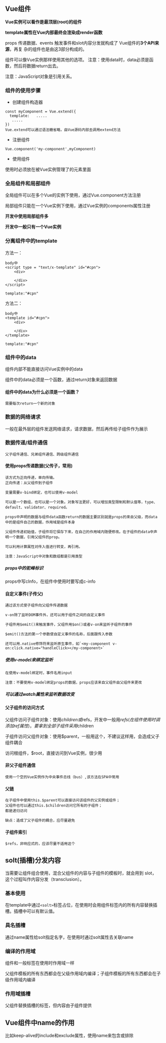 ## Vue组件

**Vue实例可以看作是最顶层(root)的组件**

**template属性在Vue内部最终会渲染成render函数**

props 传递数据、events 触发事件和slot内容分发就构成了 Vue组件的**3个API来源**，再复 杂的组件也是由这3部分构成的。

组件可以像Vue实例那样使用其他的选项。
注意：使用data时，data必须是函数，然后将数据return出去。

注意：JavaScript对象是引用关系。

### 组件的使用步骤

* 创建组件构造器
```
const myComponent = Vue.extend({
  template:   .....
   .....
})
Vue.extend可以通过语法糖省略，由Vue源码内部去调用extend方法
```
* 注册组件
```
Vue.component('my-component',myComponent)
```
* 使用组件

使用时必须放在被Vue实例管理了的元素里面

### 全局组件和局部组件

全局组件可以在多个Vue的实例下使用，通过Vue.component方法注册

局部组件只能在一个Vue实例下使用，通过Vue实例的components属性注册

**开发中使用局部组件多**

**开发中一般只有一个Vue实例**

### 分离组件中的template

方法一：

```
body中
<script type = "text/x-template" id="#cpn">
	<div>
	
	</div>
</script>

template:"#cpn"
```

方法二：

```
body中
<template id="#cpn">
	<div>
	
	</div>
</template>

template:"#cpn"
```

### 组件中的data

组件内部不能直接访问Vue实例中的data

组件中的data必须是一个函数，通过return对象来返回数据

#### 组件中的data为什么必须是一个函数？

	需要每次return一个新的对象

### 数据的网络请求

一般在最外层的组件发送网络请求，请求数据，然后再传给子组件作为展示

### 数据传递/组件通信

    父子组件通信、兄弟组件通信、跨级组件通信

#### 使用props传递数据(父传子，常用)
    该方式为正向传递，单向传输。
    正向传递：从父组件到子组件
    
    变量需要v-bind绑定，也可以使用v-model
    
    可以是一个数组，也可以是一个对象。对象写法更好，可以增加类型限制和默认值等，type、default、validator、required。
    
    props中声明的数据与组件data函数return的数据主要区别就是props的来自父级，而data中的是组件自己的数据，作用域是组件本身
    
    父组件传递初始值，子组件将它保存下来，在自己的作用域内随便修改。在子组件的data中声明一个数据，引用父组件的prop。
    
    可以利用计算属性对传入值进行转变，再引用。
    
    注意：JavaScript中对象和数组都是引用类型

##### props中的驼峰标识

props中写cInfo，在组件中使用时要写成c-info

#### 自定义事件(子传父)

    通过该方式使子组件向父组件传递数据
     
    v-on除了监听DOM事件外，还可以用于组件之间的自定义事件
    
    子组件用$emit()来触发事件，父组件用$on()或者v-on来监听子组件的事件
    
    $emit()方法的第一个参数使自定义事件的名称，后面跟传入参数
    
    还可以用.native修饰符来监听原生事件，如`<my-component v-on:click.native="handleClick></my-component>`

##### 使用v-model来绑定监听

```
在使用v-model绑定时，事件名用input

注意：不要使用v-model绑定props的数据，props应该来自父组件由父组件来更改
```

##### 可以通过watch属性来监听数据改变

#### 父子组件的访问方式

父组件访问子组件对象：使用$children或$refs，开发中一般用$refs(在组件使用时调添加ref属性)，要拿到全部子组件采用$children

子组件访问父组件对象：使用$parent，一般用这个，不建议这样用，会造成父子组件耦合

访问根组件，$root，直接访问到Vue实例，很少用

#### 非父子组件通信

    使用一个空的Vue实例作为中央事件总线（bus）,该方法在SPA中常用

#### 父链
    在子组件中使用this.$parent可以直接访问该组件的父实例或组件；
    父组件也可以通过this.$children访问它所有的子组件；
    都是递归访问
    
    缺点：造成了父子组件的耦合，应尽量避免

#### 子组件索引
    $refs，非响应式的，应该尽量不适用这个

## solt(插槽)分发内容

当需要让组件组合使用，混合父组件的内容与子组件的模板时，就会用到 slot， 这个过程叫作内容分发（transclusion）。

### 基本使用

在template中通过`<solt>`标签占位，在使用时会用组件标签内的所有内容替换插槽。插槽中可以有默认值。

### 具名插槽

通过name属性给solt指定名字，在使用时通过solt属性去关联name

### 编译的作用域

组件和一般标签在使用时作用域一样

父组件模板的所有东西都会在父级作用域内编译；子组件模板的所有东西都会在子级作用域内编译

### 作用域插槽

父组件替换插槽的标签，但内容由子组件提供

## Vue组件中name的作用

比如keep-alive的include和exclude属性，使用name来包含或排除
